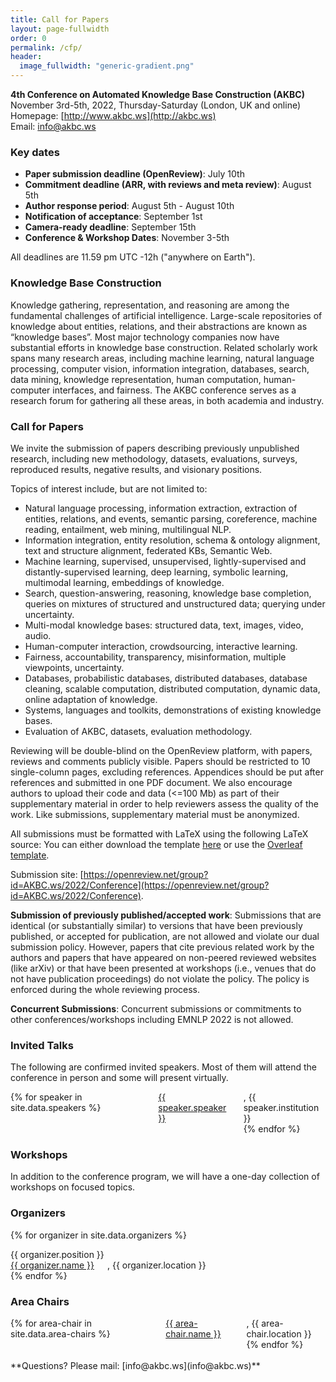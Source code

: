 ```yaml
---
title: Call for Papers
layout: page-fullwidth
order: 0
permalink: /cfp/
header:
  image_fullwidth: "generic-gradient.png"
---
```


**4th Conference on Automated Knowledge Base Construction (AKBC)**<br>
November 3rd-5th, 2022, Thursday-Saturday (London, UK and online)<br>
Homepage: [http://www.akbc.ws](http://akbc.ws)<br>
Email: [info@akbc.ws](mailto:info@akbc.ws)<br>

### Key dates

- **Paper submission deadline (OpenReview)**: July 10th
- **Commitment deadline (ARR, with reviews and meta review)**: August 5th
- **Author response period**: August 5th - August 10th
- **Notification of acceptance**: September 1st
- **Camera-ready deadline**: September 15th
- **Conference & Workshop Dates**: November 3-5th

All deadlines are 11.59 pm UTC -12h ("anywhere on Earth").

### Knowledge Base Construction

Knowledge gathering, representation, and reasoning are among the fundamental challenges of artificial intelligence. Large-scale repositories of knowledge about entities, relations, and their abstractions are known as “knowledge bases”. Most major technology companies now have substantial efforts in knowledge base construction. Related scholarly work spans many research areas, including machine learning, natural language processing, computer vision, information integration, databases, search, data mining, knowledge representation, human computation, human-computer interfaces, and fairness. The AKBC conference serves as a research forum for gathering all these areas, in both academia and industry.

### Call for Papers

We invite the submission of papers describing previously unpublished research, including new methodology, datasets, evaluations, surveys, reproduced results, negative results, and visionary positions.

Topics of interest include, but are not limited to:

- Natural language processing, information extraction, extraction of entities, relations, and events, semantic parsing, coreference, machine reading, entailment, web mining, multilingual NLP.
- Information integration, entity resolution, schema & ontology alignment, text and structure alignment, federated KBs, Semantic Web.
- Machine learning, supervised, unsupervised, lightly-supervised and distantly-supervised learning, deep learning, symbolic learning, multimodal learning, embeddings of knowledge.
- Search, question-answering, reasoning, knowledge base completion, queries on mixtures of structured and unstructured data; querying under uncertainty.
- Multi-modal knowledge bases: structured data, text, images, video, audio.
- Human-computer interaction, crowdsourcing, interactive learning.
- Fairness, accountability, transparency, misinformation, multiple viewpoints, uncertainty.
- Databases, probabilistic databases, distributed databases, database cleaning, scalable computation, distributed computation, dynamic data, online adaptation of knowledge.
- Systems, languages and toolkits, demonstrations of existing knowledge bases.
- Evaluation of AKBC, datasets, evaluation methodology.

Reviewing will be double-blind on the OpenReview platform, with papers, reviews and comments publicly visible. Papers should be restricted to 10 single-column pages, excluding references. Appendices should be put after references and submitted in one PDF document. We also encourage authors to upload their code and data (<=100 Mb) as part of their supplementary material in order to help reviewers assess the quality of the work. Like submissions, supplementary material must be anonymized.

All submissions must be formatted with LaTeX using the following LaTeX source: You can either download the template [here](https://github.com/akbc-conference/style-files/blob/master/akbc-latex.zip?raw=true) or use the [Overleaf template](https://www.overleaf.com/latex/templates/akbc22-latex/kctstgcbhvsn).

Submission site: [https://openreview.net/group?id=AKBC.ws/2022/Conference](https://openreview.net/group?id=AKBC.ws/2022/Conference).

**Submission of previously published/accepted work**: Submissions that are identical (or substantially similar) to versions that have been previously published, or accepted for publication, are not allowed and violate our dual submission policy. However, papers that cite previous related work by the authors and papers that have appeared on non-peered reviewed websites (like arXiv) or that have been presented at workshops (i.e., venues that do not have publication proceedings) do not violate the policy. The policy is enforced during the whole reviewing process.

**Concurrent Submissions**: Concurrent submissions or commitments to other conferences/workshops including EMNLP 2022 is not allowed.


### Invited Talks
The following are confirmed invited speakers. Most of them will attend the conference in person and some will present virtually.

<div class="row">
<div class="columns">
{% for speaker in site.data.speakers %}
<a href="{{ speaker.url }}">{{ speaker.speaker }}</a>, {{ speaker.institution }}<br>
{% endfor %}
</div>
</div>

### Workshops

In addition to the conference program, we will have a one-day collection of workshops on focused topics.

### Organizers

{% for organizer in site.data.organizers %}

<div class="row">
<div class="small-3 large-3 columns">
{{ organizer.position }}<br>
</div>
<div class="small-9 large-9 columns">
<a href="{{ organizer.url }}">{{ organizer.name }}</a>, {{ organizer.location }}<br>
</div>
</div>
{% endfor %}

### Area Chairs

<div class="row">
<div class="columns">
{% for area-chair in site.data.area-chairs %}
<a href="{{ area-chair.url }}">{{ area-chair.name }}</a>, {{ area-chair.location }}<br>
{% endfor %}
</div>
</div>

<br>
**Questions? Please mail: [info@akbc.ws](info@akbc.ws)**
<br>
